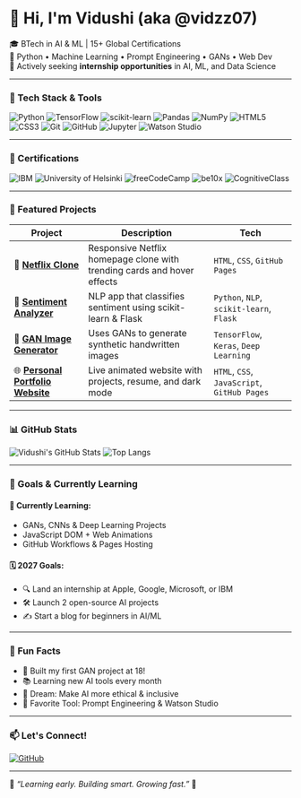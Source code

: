 # 👋 Hi, I'm Vidushi (aka @vidzz07)

🎓 BTech in AI & ML | 15+ Global Certifications  
🧠 Python • Machine Learning • Prompt Engineering • GANs • Web Dev  
💼 Actively seeking **internship opportunities** in AI, ML, and Data Science

---

### 🧠 Tech Stack & Tools  
![Python](https://img.shields.io/badge/Python-3776AB?style=for-the-badge&logo=python&logoColor=white)
![TensorFlow](https://img.shields.io/badge/TensorFlow-FF6F00?style=for-the-badge&logo=tensorflow&logoColor=white)
![scikit-learn](https://img.shields.io/badge/scikit--learn-F7931E?style=for-the-badge&logo=scikit-learn&logoColor=white)
![Pandas](https://img.shields.io/badge/Pandas-150458?style=for-the-badge&logo=pandas&logoColor=white)
![NumPy](https://img.shields.io/badge/NumPy-013243?style=for-the-badge&logo=numpy&logoColor=white)
![HTML5](https://img.shields.io/badge/HTML5-E34F26?style=for-the-badge&logo=html5&logoColor=white)
![CSS3](https://img.shields.io/badge/CSS3-1572B6?style=for-the-badge&logo=css3&logoColor=white)
![Git](https://img.shields.io/badge/Git-F05032?style=for-the-badge&logo=git&logoColor=white)
![GitHub](https://img.shields.io/badge/GitHub-181717?style=for-the-badge&logo=github&logoColor=white)
![Jupyter](https://img.shields.io/badge/Jupyter-F37626?style=for-the-badge&logo=jupyter&logoColor=white)
![Watson Studio](https://img.shields.io/badge/IBM%20Watson%20Studio-052FAD?style=for-the-badge&logo=ibm&logoColor=white)

---

### 📜 Certifications
![IBM](https://img.shields.io/badge/IBM%20Certified-blue?style=for-the-badge&logo=ibm&logoColor=white)
![University of Helsinki](https://img.shields.io/badge/Elements%20of%20AI-Helsinki-green?style=for-the-badge)
![freeCodeCamp](https://img.shields.io/badge/freeCodeCamp-Certified-brightgreen?style=for-the-badge&logo=freecodecamp)
![be10x](https://img.shields.io/badge/be10x-AI%20Tools-purple?style=for-the-badge)
![CognitiveClass](https://img.shields.io/badge/CognitiveClass-Python-orange?style=for-the-badge)

---

### 🚀 Featured Projects

| Project | Description | Tech |
|--------|-------------|------|
| 🍿 [**Netflix Clone**](https://vidzz07.github.io/Netflix-clone) | Responsive Netflix homepage clone with trending cards and hover effects | `HTML`, `CSS`, `GitHub Pages` |
| 🎯 [**Sentiment Analyzer**](https://github.com/vidzz07/sentiment-analyzer) | NLP app that classifies sentiment using scikit-learn & Flask | `Python`, `NLP`, `scikit-learn`, `Flask` |
| 🧠 [**GAN Image Generator**](https://github.com/vidzz07/gan-image-generator) | Uses GANs to generate synthetic handwritten images | `TensorFlow`, `Keras`, `Deep Learning` |
| 🌐 [**Personal Portfolio Website**](https://vidzz07.github.io/portfolio-website) | Live animated website with projects, resume, and dark mode | `HTML`, `CSS`, `JavaScript`, `GitHub Pages` |

---

### 📊 GitHub Stats

![Vidushi's GitHub Stats](https://github-readme-stats.vercel.app/api?username=vidzz07&show_icons=true&theme=radical)
![Top Langs](https://github-readme-stats.vercel.app/api/top-langs/?username=vidzz07&layout=compact&theme=radical)

---

### 🎯 Goals & Currently Learning

#### 🧠 Currently Learning:
- GANs, CNNs & Deep Learning Projects
- JavaScript DOM + Web Animations
- GitHub Workflows & Pages Hosting

#### 🗓️ 2027 Goals:
- 🔍 Land an internship at Apple, Google, Microsoft, or IBM
- 🛠️ Launch 2 open-source AI projects
- ✍️ Start a blog for beginners in AI/ML

---

### 🎈 Fun Facts

- 🧩 Built my first GAN project at 18!
- 📚 Learning new AI tools every month
- 🌟 Dream: Make AI more ethical & inclusive
- 💜 Favorite Tool: Prompt Engineering & Watson Studio

---

### 📫 Let's Connect!

[![GitHub](https://img.shields.io/badge/GitHub-181717?style=for-the-badge&logo=github&logoColor=white)](https://github.com/vidzz07)


---

🧠 *“Learning early. Building smart. Growing fast.”* 🚀
